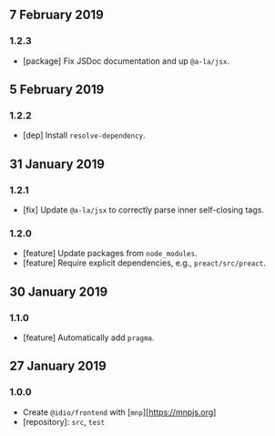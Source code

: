 ## 7 February 2019

### 1.2.3

- [package] Fix JSDoc documentation and up `@a-la/jsx`.

## 5 February 2019

### 1.2.2

- [dep] Install `resolve-dependency`.

## 31 January 2019

### 1.2.1

- [fix] Update `@a-la/jsx` to correctly parse inner self-closing tags.

### 1.2.0

- [feature] Update packages from `node_modules`.
- [feature] Require explicit dependencies, e.g., `preact/src/preact`.

## 30 January 2019

### 1.1.0

- [feature] Automatically add `pragma`.

## 27 January 2019

### 1.0.0

- Create `@idio/frontend` with [`mnp`][https://mnpjs.org]
- [repository]: `src`, `test`
